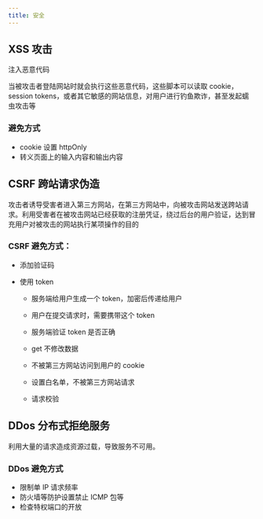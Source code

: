 ```yaml
---
title: 安全
---
```


## XSS 攻击

注入恶意代码

当被攻击者登陆网站时就会执行这些恶意代码，这些脚本可以读取 cookie，session tokens，或者其它敏感的网站信息，对用户进行钓鱼欺诈，甚至发起蠕虫攻击等

### 避免方式

- cookie 设置 httpOnly
- 转义页面上的输入内容和输出内容

## CSRF 跨站请求伪造

攻击者诱导受害者进入第三方网站，在第三方网站中，向被攻击网站发送跨站请求。利用受害者在被攻击网站已经获取的注册凭证，绕过后台的用户验证，达到冒充用户对被攻击的网站执行某项操作的目的

### CSRF 避免方式：

- 添加验证码
- 使用 token

  - 服务端给用户生成一个 token，加密后传递给用户
  - 用户在提交请求时，需要携带这个 token
  - 服务端验证 token 是否正确

  - get 不修改数据
  - 不被第三方网站访问到用户的 cookie
  - 设置白名单，不被第三方网站请求
  - 请求校验

## DDos 分布式拒绝服务

利用大量的请求造成资源过载，导致服务不可用。

### DDos 避免方式

- 限制单 IP 请求频率
- 防火墙等防护设置禁止 ICMP 包等
- 检查特权端口的开放
